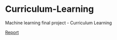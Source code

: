 # Curriculum-Learning
Machine learning final project - Curriculum Learning

[Report](https://www.overleaf.com/project/610448719996b0734e15e53a)
